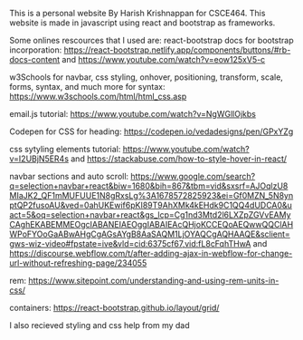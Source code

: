 This is a personal website By Harish Krishnappan for CSCE464. This website is made in javascript using react and bootstrap as frameworks.

Some onlines rescources that I used are: react-bootstrap docs for bootstrap incorporation: https://react-bootstrap.netlify.app/components/buttons/#rb-docs-content and https://www.youtube.com/watch?v=eow125xV5-c

w3Schools for navbar, css styling, onhover, positioning, transform, scale, forms, syntax, and much more for syntax: https://www.w3schools.com/html/html_css.asp

email.js tutorial: https://www.youtube.com/watch?v=NgWGllOjkbs

Codepen for CSS for heading: https://codepen.io/vedadesigns/pen/GPxYZg

css sytyling elements tutorial: https://www.youtube.com/watch?v=I2UBjN5ER4s and https://stackabuse.com/how-to-style-hover-in-react/

navbar sections and auto scroll: https://www.google.com/search?q=selection+navbar+react&biw=1680&bih=867&tbm=vid&sxsrf=AJOqlzU8MIaJK2_QF1mMUFUUE1N8gRxsLg%3A1678572825923&ei=Gf0MZN_5N8ynptQP2fusoAU&ved=0ahUKEwif6pKI89T9AhXMk4kEHdk9C1QQ4dUDCA0&uact=5&oq=selection+navbar+react&gs_lcp=Cg1nd3Mtd2l6LXZpZGVvEAMyCAghEKABEMMEOgcIABANEIAEOggIABAIEAcQHjoKCCEQoAEQwwQQClAHWPoFYOoGaABwAHgCgAGsAYgB8AaSAQM1LjOYAQCgAQHAAQE&sclient=gws-wiz-video#fpstate=ive&vld=cid:6375cf67,vid:fL8cFqhTHwA and https://discourse.webflow.com/t/after-adding-ajax-in-webflow-for-change-url-without-refreshing-page/234055

rem: https://www.sitepoint.com/understanding-and-using-rem-units-in-css/

containers: https://react-bootstrap.github.io/layout/grid/

I also recieved styling and css help from my dad

